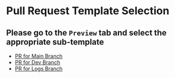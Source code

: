 # Pull Request Template Selection

## Please go to the `Preview` tab and select the appropriate sub-template

* [PR for Main Branch](?expand=1&template=PR_Main_Template.md)
* [PR for Dev Branch](?expand=1&template=PR_Dev_Template.md)
* [PR for Logs Branch](?expand=1&template=PR_Logs_Template.md)
